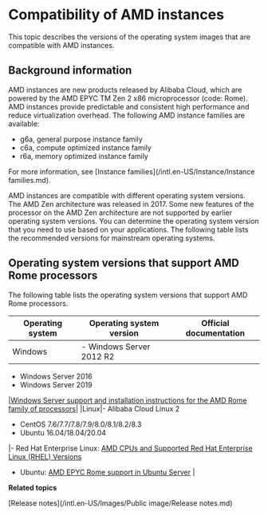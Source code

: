 # Compatibility of AMD instances

This topic describes the versions of the operating system images that are compatible with AMD instances.

## Background information

AMD instances are new products released by Alibaba Cloud, which are powered by the AMD EPYC TM Zen 2 x86 microprocessor \(code: Rome\). AMD instances provide predictable and consistent high performance and reduce virtualization overhead. The following AMD instance families are available:

-   g6a, general purpose instance family
-   c6a, compute optimized instance family
-   r6a, memory optimized instance family

For more information, see [Instance families](/intl.en-US/Instance/Instance families.md).

AMD instances are compatible with different operating system versions. The AMD Zen architecture was released in 2017. Some new features of the processor on the AMD Zen architecture are not supported by earlier operating system versions. You can determine the operating system version that you need to use based on your applications. The following table lists the recommended versions for mainstream operating systems.

## Operating system versions that support AMD Rome processors

The following table lists the operating system versions that support AMD Rome processors.

|Operating system|Operating system version|Official documentation|
|----------------|------------------------|----------------------|
|Windows|-   Windows Server 2012 R2
-   Windows Server 2016
-   Windows Server 2019

|[Windows Server support and installation instructions for the AMD Rome family of processors](https://support.microsoft.com/en-us/help/4514607/windows-server-support-and-installation-instructions-for-amd-rome-proc)|
|Linux|-   Alibaba Cloud Linux 2
-   CentOS 7.6/7.7/7.8/7.9/8.0/8.1/8.2/8.3
-   Ubuntu 16.04/18.04/20.04

|-   Red Hat Enterprise Linux: [AMD CPUs and Supported Red Hat Enterprise Linux \(RHEL\) Versions](https://access.redhat.com/support/policy/amd)
-   Ubuntu: [AMD EPYC Rome support in Ubuntu Server](https://ubuntu.com/blog/amd-epyc-rome-support-in-ubuntu-server) |

**Related topics**  


[Release notes](/intl.en-US/Images/Public image/Release notes.md)

